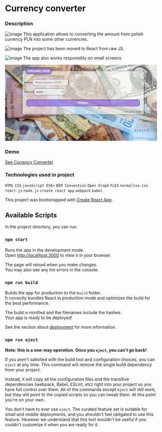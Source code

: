 # Currency converter

### Description
![image](https://user-images.githubusercontent.com/80458977/217201709-24bcec9b-afbe-4b08-8c11-b48c9d59daa4.png)
This application allows to converting the amount from polish currency PLN into some other currencies. 

![image](https://user-images.githubusercontent.com/80458977/217201764-aa9d2301-f237-42e8-990c-273ec7e4cb35.png)
The project has been moved to React from raw JS.

![image](https://user-images.githubusercontent.com/80458977/217201923-054955a7-6a53-49c5-9b13-9ae9799227e7.png)
The app also works responsibly on small screens.

![Currency Converter GIF](public/animationCurrencyConverter.gif)

### Demo
[See Currency Converter](https://karolinaj33.github.io/currency-converter-react/)

### Technologies used in project
`HTML`
`CSS`
`javaScript ES6+`
`BEM Convention`
`Open Graph`
`FLEX`
`normalise.css`
`react.js`
`node.js`
`create react app`
`webpack`
`babel`




This project was bootstrapped with [Create React App](https://github.com/facebook/create-react-app).

## Available Scripts

In the project directory, you can run:

### `npm start`

Runs the app in the development mode.\
Open [http://localhost:3000](http://localhost:3000) to view it in your browser.

The page will reload when you make changes.\
You may also see any lint errors in the console.


### `npm run build`

Builds the app for production to the `build` folder.\
It correctly bundles React in production mode and optimizes the build for the best performance.

The build is minified and the filenames include the hashes.\
Your app is ready to be deployed!

See the section about [deployment](https://facebook.github.io/create-react-app/docs/deployment) for more information.

### `npm run eject`

**Note: this is a one-way operation. Once you `eject`, you can't go back!**

If you aren't satisfied with the build tool and configuration choices, you can `eject` at any time. This command will remove the single build dependency from your project.

Instead, it will copy all the configuration files and the transitive dependencies (webpack, Babel, ESLint, etc) right into your project so you have full control over them. All of the commands except `eject` will still work, but they will point to the copied scripts so you can tweak them. At this point you're on your own.

You don't have to ever use `eject`. The curated feature set is suitable for small and middle deployments, and you shouldn't feel obligated to use this feature. However we understand that this tool wouldn't be useful if you couldn't customize it when you are ready for it.
